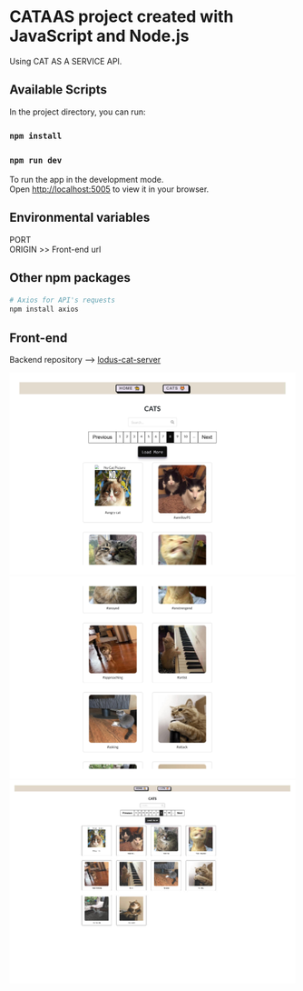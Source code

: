 # CATAAS project created with JavaScript and Node.js

Using CAT AS A SERVICE API.

## Available Scripts

In the project directory, you can run:

### `npm install`
### `npm run dev`

To run the app in the development mode.\
Open [http://localhost:5005](http://localhost:5005) to view it in your browser.

## Environmental variables

PORT </br>
ORIGIN >> Front-end url


## Other npm packages

```python
# Axios for API's requests
npm install axios

```

## Front-end  
 
Backend repository --> [lodus-cat-server](https://github.com/Mog-Rouhi/ludus-cat-client)

<img src="./images/screenshot-1.jpg" alt="drawing" style="width:1000px;"/>
<img src="./images/screenshot-2.jpg" alt="drawing" style="width:1000px;"/>
<img src="./images/screenshot-0.jpg" alt="drawing" style="width:1000px;"/>
